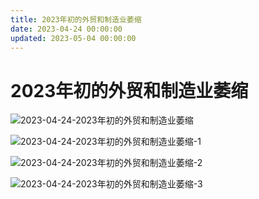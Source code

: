 ```yaml
---
title: 2023年初的外贸和制造业萎缩
date: 2023-04-24 00:00:00
updated: 2023-05-04 00:00:00
---
```


# 2023年初的外贸和制造业萎缩

![2023-04-24-2023年初的外贸和制造业萎缩](assets/2023-04-24-2023年初的外贸和制造业萎缩.jpeg)

![2023-04-24-2023年初的外贸和制造业萎缩-1](assets/2023-04-24-2023年初的外贸和制造业萎缩-1.jpeg)

![2023-04-24-2023年初的外贸和制造业萎缩-2](assets/2023-04-24-2023年初的外贸和制造业萎缩-2.jpeg)

![2023-04-24-2023年初的外贸和制造业萎缩-3](assets/2023-04-24-2023年初的外贸和制造业萎缩-3.jpeg)

